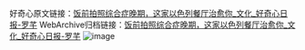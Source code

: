 好奇心原文链接：[饭前拍照综合症晚期，这家以色列餐厅治愈你_文化_好奇心日报-罗芊](https://www.qdaily.com/articles/9487.html)
WebArchive归档链接：[饭前拍照综合症晚期，这家以色列餐厅治愈你_文化_好奇心日报-罗芊](http://web.archive.org/web/20170621224830/http://www.qdaily.com:80/articles/9487.html)
![image](http://ww3.sinaimg.cn/large/007d5XDply1g3vfea6usej30u033m4qp)